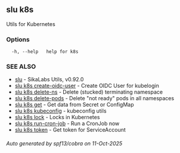 ## slu k8s

Utils for Kubernetes

### Options

```
  -h, --help   help for k8s
```

### SEE ALSO

* [slu](slu.md)	 - SikaLabs Utils, v0.92.0
* [slu k8s create-oidc-user](slu_k8s_create-oidc-user.md)	 - Create OIDC User for kubelogin
* [slu k8s delete-ns](slu_k8s_delete-ns.md)	 - Delete (stucked) terminating namespace
* [slu k8s delete-pods](slu_k8s_delete-pods.md)	 - Delete "not ready" pods in all namespaces
* [slu k8s get](slu_k8s_get.md)	 - Get data from Secret or ConfigMap
* [slu k8s kubeconfig](slu_k8s_kubeconfig.md)	 - kubeconfig utils
* [slu k8s lock](slu_k8s_lock.md)	 - Locks in Kubernetes
* [slu k8s run-cron-job](slu_k8s_run-cron-job.md)	 - Run a CronJob now
* [slu k8s token](slu_k8s_token.md)	 - Get token for ServiceAccount

###### Auto generated by spf13/cobra on 11-Oct-2025
